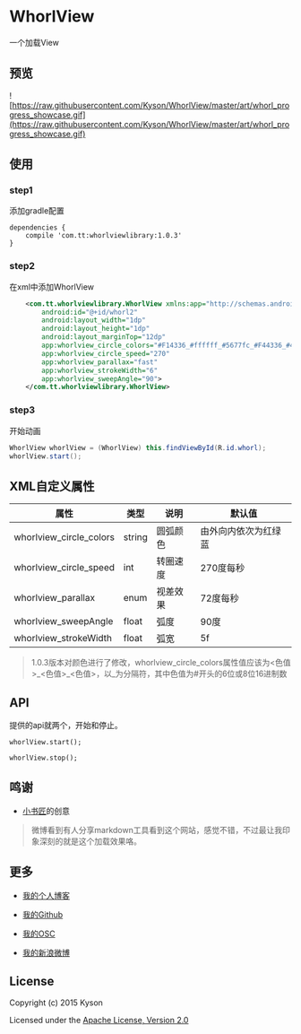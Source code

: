 # WhorlView

一个加载View

## 预览

![https://raw.githubusercontent.com/Kyson/WhorlView/master/art/whorl_progress_showcase.gif](https://raw.githubusercontent.com/Kyson/WhorlView/master/art/whorl_progress_showcase.gif)

## 使用

### step1

添加gradle配置

```
dependencies {
    compile 'com.tt:whorlviewlibrary:1.0.3'
}
```

### step2

在xml中添加WhorlView

```xml
    <com.tt.whorlviewlibrary.WhorlView xmlns:app="http://schemas.android.com/apk/res-auto"
        android:id="@+id/whorl2"
        android:layout_width="1dp"
        android:layout_height="1dp"
        android:layout_marginTop="12dp"
        app:whorlview_circle_colors="#F14336_#ffffff_#5677fc_#F44336_#4CAF50"
        app:whorlview_circle_speed="270"
        app:whorlview_parallax="fast"
        app:whorlview_strokeWidth="6"
        app:whorlview_sweepAngle="90">
    </com.tt.whorlviewlibrary.WhorlView>
```

### step3

开始动画

```java
WhorlView whorlView = (WhorlView) this.findViewById(R.id.whorl);
whorlView.start();
```

## XML自定义属性

|属性|类型|说明|默认值|
|---|---|---|---|
|whorlview_circle_colors|string|圆弧颜色|由外向内依次为红绿蓝|
|whorlview_circle_speed|int|转圈速度|270度每秒|
|whorlview_parallax|enum|视差效果|72度每秒|
|whorlview_sweepAngle|float|弧度|90度|
|whorlview_strokeWidth|float|弧宽|5f|

> 1.0.3版本对颜色进行了修改，whorlview_circle_colors属性值应该为<色值>\_<色值>\_<色值>，以\_为分隔符，其中色值为#开头的6位或8位16进制数

## API

提供的api就两个，开始和停止。

`whorlView.start();`

`whorlView.stop();`

## 鸣谢

- [小书匠](http://markdown.xiaoshujiang.com/)的创意

> 微博看到有人分享markdown工具看到这个网站，感觉不错，不过最让我印象深刻的就是这个加载效果咯。

## 更多

- [我的个人博客](http://www.hikyson.cn)

- [我的Github](https://github.com/Kyson)

- [我的OSC](http://git.oschina.net/cocobaby)

- [我的新浪微博](http://weibo.com/1980495343/profile?rightmod=1&wvr=6&mod=personinfo)

## License

Copyright (c) 2015 Kyson

Licensed under the [Apache License, Version 2.0](http://www.apache.org/licenses/LICENSE-2.0)

